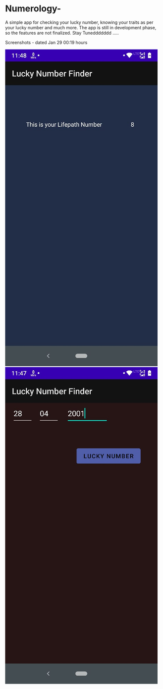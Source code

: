 # Numerology- 
A simple app for checking your lucky number, knowing your traits as per your lucky number and much more.
The app is still in development phase, so the features are not finalized.
Stay Tuneddddddd ..... 

Screenshots - dated Jan 29 00:19 hours

![alt text](https://github.com/RudCodera8/Numerology-/blob/master/1.jpeg)
![alt text](https://github.com/RudCodera8/Numerology-/blob/master/2.jpeg)
